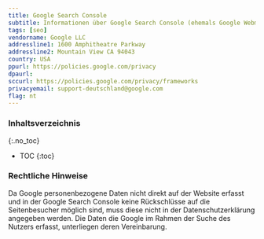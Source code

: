 ```yaml
---
title: Google Search Console
subtitle: Informationen über Google Search Console (ehemals Google Webmaster Tools)
tags: [seo]
vendorname: Google LLC
addressline1: 1600 Amphitheatre Parkway
addressline2: Mountain View CA 94043
country: USA
ppurl: https://policies.google.com/privacy
dpaurl: 
sccurl: https://policies.google.com/privacy/frameworks
privacyemail: support-deutschland@google.com
flag: nt
---
```

### Inhaltsverzeichnis
{:.no_toc}
* TOC
{:toc}

### Rechtliche Hinweise
Da Google personenbezogene Daten nicht direkt auf der Website erfasst und in der Google Search Console keine Rückschlüsse auf die Seitenbesucher möglich sind, muss diese nicht in der Datenschutzerklärung angegeben werden. Die Daten die Google im Rahmen der Suche des Nutzers erfasst, unterliegen deren Vereinbarung.